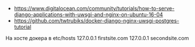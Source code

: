 - https://www.digitalocean.com/community/tutorials/how-to-serve-django-applications-with-uwsgi-and-nginx-on-ubuntu-16-04
- https://github.com/twtrubiks/docker-django-nginx-uwsgi-postgres-tutorial

На хосте докера в etc/hosts
127.0.0.1 firstsite.com
127.0.0.1 secondsite.com